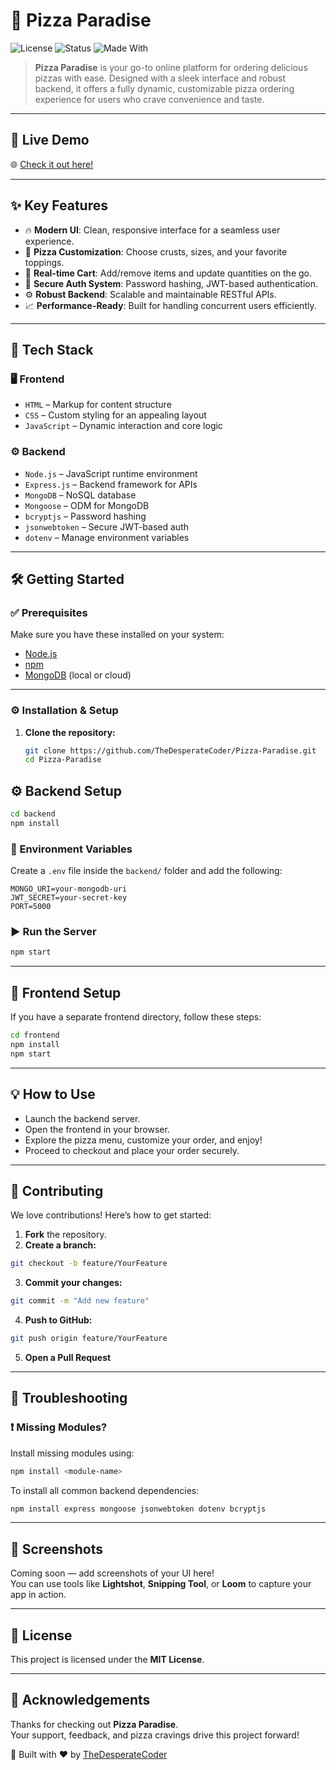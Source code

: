 # 🍕 Pizza Paradise

![License](https://img.shields.io/badge/license-MIT-blue.svg)
![Status](https://img.shields.io/badge/status-active-brightgreen.svg)
![Made With](https://img.shields.io/badge/Made%20with-Love-red.svg)

> **Pizza Paradise** is your go-to online platform for ordering delicious pizzas with ease. Designed with a sleek interface and robust backend, it offers a fully dynamic, customizable pizza ordering experience for users who crave convenience and taste.

---

## 🚀 Live Demo

🌐 [Check it out here!](https://pizza-paradise-huzd.onrender.com)

---

## ✨ Key Features

- 🔥 **Modern UI**: Clean, responsive interface for a seamless user experience.
- 🧀 **Pizza Customization**: Choose crusts, sizes, and your favorite toppings.
- 🛒 **Real-time Cart**: Add/remove items and update quantities on the go.
- 🔐 **Secure Auth System**: Password hashing, JWT-based authentication.
- ⚙️ **Robust Backend**: Scalable and maintainable RESTful APIs.
- 📈 **Performance-Ready**: Built for handling concurrent users efficiently.

---

## 🧰 Tech Stack

### 🖥️ Frontend
- `HTML` – Markup for content structure  
- `CSS` – Custom styling for an appealing layout  
- `JavaScript` – Dynamic interaction and core logic

### ⚙️ Backend
- `Node.js` – JavaScript runtime environment  
- `Express.js` – Backend framework for APIs  
- `MongoDB` – NoSQL database  
- `Mongoose` – ODM for MongoDB  
- `bcryptjs` – Password hashing  
- `jsonwebtoken` – Secure JWT-based auth  
- `dotenv` – Manage environment variables

---

## 🛠️ Getting Started

### ✅ Prerequisites
Make sure you have these installed on your system:
- [Node.js](https://nodejs.org/)
- [npm](https://www.npmjs.com/)
- [MongoDB](https://www.mongodb.com/) (local or cloud)

---

### ⚙️ Installation & Setup

1. **Clone the repository:**
   ```bash
   git clone https://github.com/TheDesperateCoder/Pizza-Paradise.git
   cd Pizza-Paradise
## ⚙️ Backend Setup

```bash
cd backend
npm install
```

### 🌿 Environment Variables

Create a `.env` file inside the `backend/` folder and add the following:

```env
MONGO_URI=your-mongodb-uri
JWT_SECRET=your-secret-key
PORT=5000
```

### ▶️ Run the Server

```bash
npm start
```

---

## 🎨 Frontend Setup

If you have a separate frontend directory, follow these steps:

```bash
cd frontend
npm install
npm start
```

---

## 💡 How to Use

- Launch the backend server.
- Open the frontend in your browser.
- Explore the pizza menu, customize your order, and enjoy!
- Proceed to checkout and place your order securely.

---

## 🤝 Contributing

We love contributions! Here’s how to get started:

1. **Fork** the repository.
2. **Create a branch:**

```bash
git checkout -b feature/YourFeature
```

3. **Commit your changes:**

```bash
git commit -m "Add new feature"
```

4. **Push to GitHub:**

```bash
git push origin feature/YourFeature
```

5. **Open a Pull Request**

---

## 🧩 Troubleshooting

### ❗ Missing Modules?

Install missing modules using:

```bash
npm install <module-name>
```

To install all common backend dependencies:

```bash
npm install express mongoose jsonwebtoken dotenv bcryptjs
```

---

## 📸 Screenshots

Coming soon — add screenshots of your UI here!  
You can use tools like **Lightshot**, **Snipping Tool**, or **Loom** to capture your app in action.

---

## 📄 License

This project is licensed under the **MIT License**.

---

## 🙌 Acknowledgements

Thanks for checking out **Pizza Paradise**.  
Your support, feedback, and pizza cravings drive this project forward!  

🍕 Built with ❤️ by [TheDesperateCoder](https://github.com/TheDesperateCoder)
